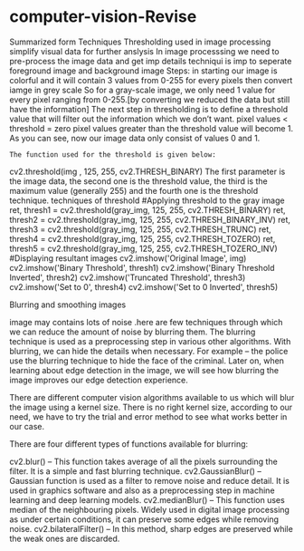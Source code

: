 # computer-vision-Revise
Summarized form
Techniques
Thresholding
  used in image processing
  simplify visual data for further anslysis
In image processsing we need to pre-process the image data and get imp details techniqui is imp to seperate foreground image and background image
Steps:
in starting our image is colorful and it will contain 3 values from 0-255 for every pixels
then convert iamge in grey scale 
So for a gray-scale image, we only need 1 value for every pixel ranging from 0-255.[by converting we reduced the data but still have the information] 
The next step in thresholding is to define a threshold value that will filter out the information which we don’t want.
    pixel values < threshold = zero   pixel values greater than the threshold value will become 1.
    As you can see, now our image data only consist of values 0 and 1.
    
    
    The function used for the threshold is given below:

  cv2.threshold(img , 125, 255, cv2.THRESH_BINARY)
  The first parameter is the image data, the second one is the threshold value, the third is the maximum value (generally 255) and the fourth one is the threshold technique.
  techniques of threshold
  #Applying threshold to the gray image
ret, thresh1 = cv2.threshold(gray_img, 125, 255, cv2.THRESH_BINARY)
ret, thresh2 = cv2.threshold(gray_img, 125, 255, cv2.THRESH_BINARY_INV)
ret, thresh3 = cv2.threshold(gray_img, 125, 255, cv2.THRESH_TRUNC)
ret, thresh4 = cv2.threshold(gray_img, 125, 255, cv2.THRESH_TOZERO)
ret, thresh5 = cv2.threshold(gray_img, 125, 255, cv2.THRESH_TOZERO_INV)
#Displaying resultant images
cv2.imshow('Original Image', img)
cv2.imshow('Binary Threshold', thresh1)
cv2.imshow('Binary Threshold Inverted', thresh2)
cv2.imshow('Truncated Threshold', thresh3)
cv2.imshow('Set to 0', thresh4)
cv2.imshow('Set to 0 Inverted', thresh5)
  
  
Blurring and smoothing images

image may contains lots of noise .here are few techniques through which we can reduce the amount of noise by blurring them.
 The blurring technique is used as a preprocessing step in various other algorithms. With blurring, we can hide the details when necessary. For example – the police use the blurring technique to hide the face of the criminal. Later on, when learning about edge detection in the image, we will see how blurring the image improves our edge detection experience.

There are different computer vision algorithms available to us which will blur the image using a kernel size. There is no right kernel size, according to our need, we have to try the trial and error method to see what works better in our case. 

There are four different types of functions available for blurring:

cv2.blur() – This function takes average of all the pixels surrounding the filter. It is a simple and fast blurring technique.
cv2.GaussianBlur() – Gaussian function is used as a filter to remove noise and reduce detail. It is used in graphics software and also as a preprocessing step in machine learning and deep learning models.
cv2.medianBlur() – This function uses median of the neighbouring pixels. Widely used in digital image processing as under certain conditions, it can preserve some edges while removing noise.
cv2.bilateralFilter() – In this method, sharp edges are preserved while the weak ones are discarded.

